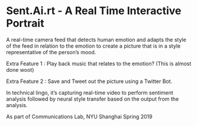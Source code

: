 # Sent.Ai.rt - A Real Time Interactive Portrait

A real-time camera feed that detects human emotion and adapts the style of the feed in relation to the emotion to create a 
picture that is in a style representative of the person’s mood.

Extra Feature 1 : Play back music that relates to the emotion? (This is almost done woot)

Extra Feature 2 : Save and Tweet out the picture using a Twitter Bot.

In technical lingo, it’s capturing real-time video to perform sentiment analysis followed by neural style transfer 
based on the output from the analysis. 

As part of Communications Lab, NYU Shanghai Spring 2019


